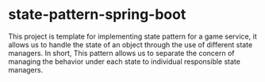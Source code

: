# state-pattern-spring-boot
This project is template for implementing state pattern for a game service, it allows us to handle the state of an object through the use of different state managers. In short, This pattern allows us to separate the concern of managing the behavior under each state to individual responsible state managers. 
